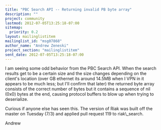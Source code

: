 ```yaml
---
title: "PBC Search API -- Returning invalid PB byte array"
description: ""
project: community
lastmod: 2012-07-05T13:25:18-07:00
sitemap:
  priority: 0.2
layout: mailinglistitem
mailinglist_id: "msg07868"
author_name: "Andrew Zeneski"
project_section: "mailinglistitem"
sent_date: 2012-07-05T13:25:18-07:00
---
```


I am seeing some odd behavior from the PBC Search API. When the search results 
get to be a certain size and the size changes depending on the client's 
location (over GB ethernet its around 14.5MB when I VPN in it appears to be 
much less; but I'll confirm that later) the returned byte array consists of the 
correct number of bytes but it contains a sequence of nil (0x0) bytes at the 
end, causing protocol buffers to blow up when trying to deserialize.

Curious if anyone else has seen this. The version of Riak was built off the 
master on Tuesday (7/3) and applied pull request 119 to riak\\_search.


Andrew

